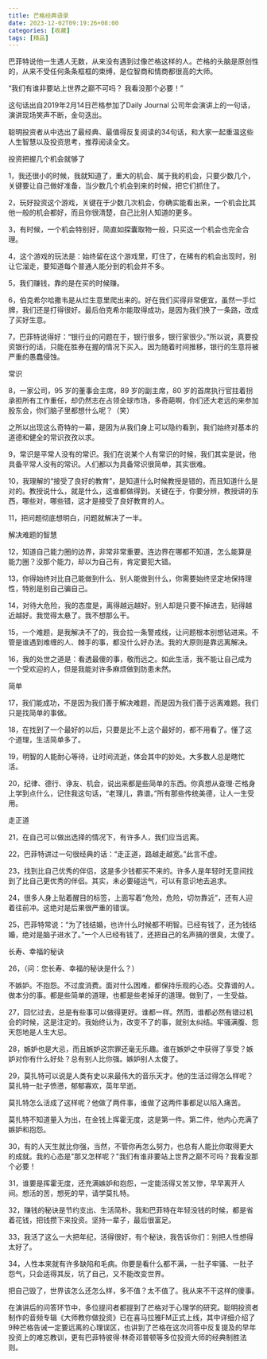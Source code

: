 ```yaml
---
title: 芒格经典语录
date: 2023-12-02T09:19:26+08:00
categories: [收藏]
tags: [精品]
---
```


巴菲特说他一生遇人无数，从来没有遇到过像芒格这样的人。芒格的头脑是原创性的，从来不受任何条条框框的束缚，是位智商和情商都很高的大师。

“我们有谁非要站上世界之巅不可吗？ 我看没那个必要！”

这句话出自2019年2月14日芒格参加了Daily Journal 公司年会演讲上的一句话，演讲现场笑声不断，金句迭出。

聪明投资者从中选出了最经典、最值得反复阅读的34句话，和大家一起重温这些人生智慧以及投资思考，推荐阅读全文。

投资把握几个机会就够了

1，我还很小的时候，我就知道了，重大的机会、属于我的机会，只要少数几个，关键要让自己做好准备，当少数几个机会到来的时候，把它们抓住了。

2，玩好投资这个游戏，关键在于少数几次机会，你确实能看出来，一个机会比其他一般的机会都好，而且你很清楚，自己比别人知道的更多。

3，有时候，一个机会特别好，简直如探囊取物一般，只买这一个机会也完全合理。

4，这个游戏的玩法是：始终留在这个游戏里，盯住了，在稀有的机会出现时，别让它溜走，要知道每个普通人能分到的机会并不多。

5，我们赚钱，靠的是在买的时候赚。

6，伯克希尔哈撒韦是从烂生意里爬出来的。好在我们买得非常便宜，虽然一手烂牌，我们还是打得很好。最后伯克希尔能取得成功，是因为我们换了一条路，改成了买好生意。

7，巴菲特说得好：“银行业的问题在于，银行很多，银行家很少。”所以说，真要投资银行的话，只能在胜券在握的情况下买入。因为随着时间推移，银行的生意将被严重的愚蠢侵蚀。

常识

8，一家公司，95 岁的董事会主席，89 岁的副主席，80 岁的首席执行官拄着拐承担所有工作重任，却仍然志在占领全球市场，多奇葩啊，你们还大老远的来参加股东会，你们脑子里都想什么呢？（笑）

之所以出现这么奇特的一幕，是因为从我们身上可以隐约看到，我们始终对基本的道德和健全的常识孜孜以求。

9，常识是平常人没有的常识。我们在说某个人有常识的时候，我们其实是说，他具备平常人没有的常识。人们都以为具备常识很简单，其实很难。

10，我理解的“接受了良好的教育”，是知道什么时候教授是错的，而且知道什么是对的。教授说什么，就是什么，这谁都做得到。关键在于，你要分辨，教授讲的东西，哪些对，哪些错，这才是接受了良好教育的人。

11，把问题彻底想明白，问题就解决了一半。

解决难题的智慧

12，知道自己能力圈的边界，非常非常重要。连边界在哪都不知道，怎么能算是能力圈？没那个能力，却以为自己有，肯定要犯大错。

13，你得始终对比自己能做到什么、别人能做到什么，你需要始终坚定地保持理性，特别是别自己骗自己。

14，对待大危险，我的态度是，离得越远越好。别人却是只要不掉进去，贴得越近越好。我觉得太悬了。我不想那么干。

15，一个难题，是我解决不了的，我会拉一条警戒线，让问题根本别想钻进来。不管是谁遇到难缠的人、棘手的事，都没什么好办法。我的大原则是靠远离解决。

16，我的处世之道是：看透最傻的事，敬而远之。如此生活，我不能让自己成为一个受欢迎的人，但是我能对许多麻烦做到防患未然。

简单

17，我们能成功，不是因为我们善于解决难题，而是因为我们善于远离难题。我们只是找简单的事做。

18，在找到了一个最好的以后，只要是比不上这个最好的，都不用看了。懂了这个道理，生活简单多了。

19，明智的人能耐心等待，让时间流逝，体会其中的妙处。大多数人总是瞎忙活。

20，纪律、德行、诤友、机会，说出来都是些简单的东西。你真想从查理·芒格身上学到点什么，记住我这句话，“老理儿，靠谱。”所有那些传统美德，让人一生受用。

走正道

21，在自己可以做出选择的情况下，有许多人，我们应当远离。

22，巴菲特讲过一句很经典的话：“走正道，路越走越宽。”此言不虚。

23，找到比自己优秀的伴侣，这是多少钱都买不来的。许多人是年轻时无意间找到了比自己更优秀的伴侣。其实，未必要碰运气，可以有意识地去追求。

24，很多人身上贴着醒目的标签，上面写着“危险，危险，切勿靠近”，还有人迎着往前冲。这绝对是后果很严重的错误。

25，巴菲特常说：“为了钱结婚，也许什么时候都不明智。已经有钱了，还为钱结婚，绝对是脑子进水了。”一个人已经有钱了，还把自己的名声搞的很臭，太傻了。

长寿、幸福的秘诀

26，（问：您长寿、幸福的秘诀是什么？）

不嫉妒。不抱怨。不过度消费。面对什么困难，都保持乐观的心态。交靠谱的人。做本分的事。都是些简单的道理，也都是些老掉牙的道理。做到了，一生受益。

27，回忆过去，总是有些事可以做得更好。谁都一样。然而，谁都必然有错过机会的时候，这是注定的。我始终认为，改变不了的事，就别太纠结。牢骚满腹、怨天怨地是人生大忌。

28，嫉妒也是大忌，而且嫉妒这宗罪还毫无乐趣。谁在嫉妒之中获得了享受？嫉妒对你有什么好处？总有别人比你强。嫉妒别人太傻了。

29，莫扎特可以说是人类有史以来最伟大的音乐天才。他的生活过得怎么样呢？莫扎特一肚子愤懑，郁郁寡欢，英年早逝。

莫扎特怎么活成了这样呢？他做了两件事，谁做了这两件事都足以陷入痛苦。

莫扎特不知道量入为出，在金钱上挥霍无度，这是第一件。第二件，他内心充满了嫉妒和抱怨。

30，有的人天生就比你强，当然，不管你再怎么努力，也总有人能比你取得更大的成就。我的心态是"那又怎样呢？"我们有谁非要站上世界之巅不可吗？我看没那个必要！

31，谁要是挥霍无度，还充满嫉妒和抱怨，一定能活得又苦又惨，早早离开人间。想活的苦，想死的早，请学莫扎特。

32，赚钱的秘诀是节约支出、生活简朴。我和巴菲特在年轻没钱的时候，都是省着花钱，把钱攒下来投资。坚持一辈子，最后很富足。

33，我活了这么一大把年纪，活得很好，有个秘诀，我告诉你们：别把人性想得太好了。

34，人性本来就有许多缺陷和毛病。你要是看什么都不满，一肚子牢骚、一肚子怨气，只会适得其反，坑了自己，又不能改变世界。

把自己毁了，世界该怎么还怎么样，多不值？太不值了。我从来不干这样的傻事。

在演讲后的问答环节中，多位提问者都提到了芒格对于心理学的研究。聪明投资者制作的音频专辑《大师教你做投资》已在喜马拉雅FM正式上线，其中详细介绍了9种芒格告诫一定要远离的心理误区，也讲到了芒格在这次问答中反复提及的早年投资上的难忘教训，更有巴菲特彼得·林奇邓普顿等多位投资大师的经典制胜法则。

